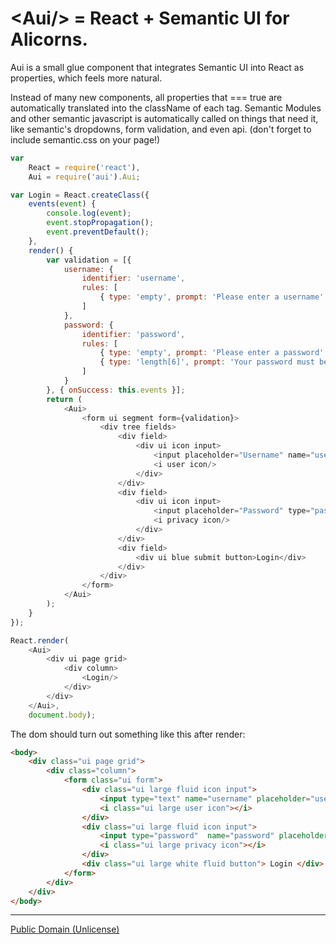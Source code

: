 \<Aui/\> = React + Semantic UI for Alicorns.
==========================================

Aui is a small glue component that integrates Semantic UI into React as properties, which feels more natural.

Instead of many new components, all properties that === true are automatically translated into the className of each tag.
Semantic Modules and other semantic javascript is automatically called on things that need it, like semantic's dropdowns, form validation, and even api.
(don't forget to include semantic.css on your page!)

```js
var
	React = require('react'),
	Aui = require('aui').Aui;

var Login = React.createClass({
	events(event) {
		console.log(event);
		event.stopPropagation();
		event.preventDefault();
	},
	render() {
		var validation = [{
			username: {
				identifier: 'username',
				rules: [
					{ type: 'empty', prompt: 'Please enter a username' }
				]
			},
			password: {
				identifier: 'password',
				rules: [
					{ type: 'empty', prompt: 'Please enter a password' },
					{ type: 'length[6]', prompt: 'Your password must be at least 6 characters' }
				]
			}
		}, { onSuccess: this.events }];
		return (
			<Aui>
				<form ui segment form={validation}>
					<div tree fields>
						<div field>
							<div ui icon input>
								<input placeholder="Username" name="username" type="text"/>
								<i user icon/>
							</div>
						</div>
						<div field>
							<div ui icon input>
								<input placeholder="Password" type="password" name="password"/>
								<i privacy icon/>
							</div>
						</div>
						<div field>
							<div ui blue submit button>Login</div>
						</div>
					</div>
				</form>
			</Aui>
		);
	}
});

React.render(
	<Aui>
		<div ui page grid>
			<div column>
				<Login/>
			</div>
		</div>
	</Aui>,
	document.body);
```

The dom should turn out something like this after render:

```html
<body>
	<div class="ui page grid">
		<div class="column">
			<form class="ui form">
				<div class="ui large fluid icon input">
					<input type="text" name="username" placeholder="username..."></input>
					<i class="ui large user icon"></i>
				</div>
				<div class="ui large fluid icon input">
					<input type="password"	name="password" placeholder="password..."></input>
					<i class="ui large privacy icon"></i>
				</div>
				<div class="ui large white fluid button"> Login </div>
			</form>
		</div>
	</div>
</body>
```

-------------------------------------------------
[Public Domain (Unlicense)](http://unlicense.org/)
